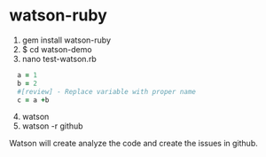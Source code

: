 watson-ruby
===========

1. gem install watson-ruby
2. $ cd watson-demo
3. nano test-watson.rb

  ```ruby
    a = 1
    b = 2
    #[review] - Replace variable with proper name 
    c = a +b
  
```
4. watson 
5. watson -r github

Watson will create analyze the code and create the issues in github.


